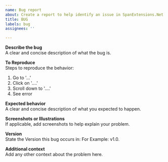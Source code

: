 ```yaml
---
name: Bug report
about: Create a report to help identify an issue in SpanExtensions.Net
title: BUG
labels: bug
assignees: ''

---
```


**Describe the bug**  
A clear and concise description of what the bug is.

**To Reproduce**  
Steps to reproduce the behavior:
1. Go to '...'
2. Click on '....'
3. Scroll down to '....'
4. See error

**Expected behavior**  
A clear and concise description of what you expected to happen.

**Screenshots or Illustrations**  
If applicable, add screenshots to help explain your problem.

**Version**  
State the Version this bug occurs in: For Example: v1.0. 

**Additional context**   
Add any other context about the problem here.
